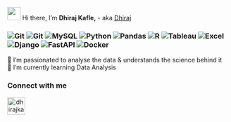 <img src="https://media.giphy.com/media/hvRJCLFzcasrR4ia7z/giphy.gif" width="30"> Hi there,  I’m <b>Dhiraj Kafle,</b> - aka [Dhiraj][website]


<h3>
   <img alt="Git" src="https://git-scm.com/images/logos/downloads/Git-Logo-2Color.svg" />
   <img alt="Git" src="https://img.shields.io/badge/git%20-%23FFFFFF.svg?&style=for-the-badge&logo=git&logoColor=f03c2e" />
   <img alt="MySQL" src="https://img.shields.io/badge/SQL-FFFFFF?logo=mysql&logoColor=orange&style=for-the-badge" />
   <img alt="Python" src="https://img.shields.io/badge/python-%23FFFFFF.svg?&style=for-the-badge&logo=python&logoColor=blue" />
   <img alt="Pandas" src="https://img.shields.io/badge/pandas-%23FFFFFF.svg?&style=for-the-badge&logo=pandas&logoColor=darkblue" />
   <img alt="R" src="https://img.shields.io/badge/r-%23FFFFFF.svg?&style=for-the-badge&logo=r&logoColor=blue" />
   <img alt="Tableau" src="https://img.shields.io/badge/tableau-%23FFFFFF.svg?&style=for-the-badge&logo=tableau&logoColor=blue" />
   <img alt="Excel" src="https://img.shields.io/badge/excel-FFFFFF?style=for-the-badge&logo=microsoft-excel&logoColor=darkgreen" />
   <img alt="Django" src="https://img.shields.io/badge/django-%23FFFFFF.svg?&style=for-the-badge&logo=django&logoColor=darkgreen" />
   <img alt="FastAPI" src="https://img.shields.io/badge/fast api-%23FFFFFF.svg?&style=for-the-badge&logo=fastapi&logoColor=009485" />
   <img alt="Docker" src="https://img.shields.io/badge/docker-%23FFFFFF.svg?&style=for-the-badge&logo=docker&logoColor=0db7ed" />
   
</h3>

👀 I’m passionated to analyse the data & understands the science behind it </br>
🌱 I’m currently learning Data Analysis </br>


### Connect with me
<p align="center">

<a align="center" href="https://www.linkedin.com/in/dhiraj-kafle-4a19781a3/" target="blank"><img src="https://img.icons8.com/fluency/48/000000/linkedin.png" alt="dhirajkafle" height="40" width="40" />
</a>

</p>

<br>

[website]: https://www.dhirajk.com.np
[linkedin]: https://www.linkedin.com/in/dhiraj-kafle-4a19781a3/


<!---
   ✨ It's about me ✨ 
--->

